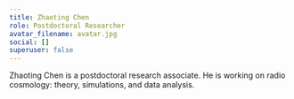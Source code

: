```yaml
---
title: Zhaoting Chen
role: Postdoctoral Researcher
avatar_filename: avatar.jpg
social: []
superuser: false
---
```

Zhaoting Chen is a postdoctoral research associate. He is working on radio cosmology: theory, simulations, and data analysis.